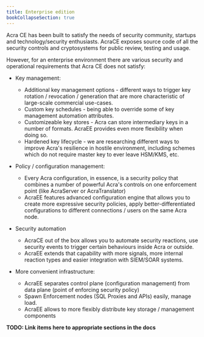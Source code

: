 ```yaml
---
title: Enterprise edition
bookCollapseSection: true
---
```


Acra CE has been built to satisfy the needs of security community, startups and technology/security enthusiasts. AcraCE exposes source code of all the security controls and cryptosystems for public review, testing and usage. 

However, for an enterprise environment there are various security and operational requirements that Acra CE does not satisfy: 

* Key management: 
  * Additional key management options - different ways to trigger key rotation / revocation / generation that are more characteristic of large-scale commercial use-cases. 
  * Custom key schedules - being able to override some of key management automation attributes. 
  * Customizeable key stores - Acra can store intermediary keys in a number of formats. AcraEE provides even more flexibility when doing so. 
  * Hardened key lifecycle - we are researching different ways to improve Acra's resilience in hostile environment, including schemes which do not require master key to ever leave HSM/KMS, etc. 

* Policy / configuration management: 
  * Every Acra configuration, in essence, is a security policy that combines a number of powerful Acra's controls on one enforcement point (like AcraServer or AcraTranslator)
  * AcraEE features advanced configuration engine that allows you to create more expressive security policies, apply better-differentiated configurations to different connections / users on the same Acra node. 

* Security automation 
  * AcraCE out of the box allows you to automate security reactions, use security events to trigger certain behaviours inside Acra or outside. 
  * AcraEE extends that capability with more signals, more internal reaction types and easier integration with SIEM/SOAR systems. 

* More convenient infrastructure:
  * AcraEE separates control plane (configuration management) from data plane (point of enforcing security policy)
  * Spawn Enforcement nodes (SQL Proxies and APIs) easily, manage load.
  * AcraEE allows to more flexibly distribute key storage / management components


**TODO: Link items here to appropriate sections in the docs**